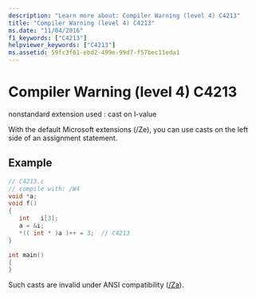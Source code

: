 ```yaml
---
description: "Learn more about: Compiler Warning (level 4) C4213"
title: "Compiler Warning (level 4) C4213"
ms.date: "11/04/2016"
f1_keywords: ["C4213"]
helpviewer_keywords: ["C4213"]
ms.assetid: 59fc3f61-ebd2-499e-99d7-f57bec11eda1
---
```

# Compiler Warning (level 4) C4213

nonstandard extension used : cast on l-value

With the default Microsoft extensions (/Ze), you can use casts on the left side of an assignment statement.

## Example

```c
// C4213.c
// compile with: /W4
void *a;
void f()
{
   int   i[3];
   a = &i;
   *(( int * )a )++ = 3;  // C4213
}

int main()
{
}
```

Such casts are invalid under ANSI compatibility ([/Za](../../build/reference/za-ze-disable-language-extensions.md)).
